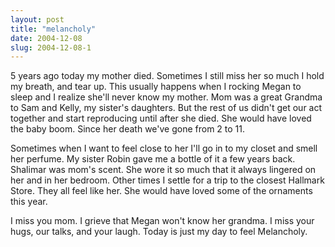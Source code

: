 ```yaml
---
layout: post
title: "melancholy"
date: 2004-12-08
slug: 2004-12-08-1
---
```


5 years ago today my mother died.  Sometimes I still miss her so much I hold my breath, and tear up.  This usually happens when I rocking Megan to sleep and I realize she&apos;ll never know my mother.  Mom was a great Grandma to Sam and Kelly, my sister&apos;s daughters.  But the rest of us didn&apos;t get our act together and start reproducing until after she died.  She would have loved the baby boom.  Since her death we&apos;ve gone from 2 to 11.   

Sometimes when I want to feel close to her I&apos;ll go in to my closet and smell her perfume. My sister Robin gave me a bottle of it a few years back.  Shalimar was mom&apos;s scent.  She wore it so much that it always lingered on her and in her bedroom. Other times I settle for a trip to the closest Hallmark Store.  They all feel like her.  She would have loved some of the ornaments this year.   

I miss you mom.   I grieve that Megan won&apos;t know her grandma. I miss your hugs, our talks, and your laugh.  Today is just my day to feel Melancholy.




